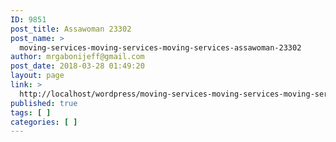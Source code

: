 ```yaml
---
ID: 9851
post_title: Assawoman 23302
post_name: >
  moving-services-moving-services-moving-services-assawoman-23302
author: mrgabonijeff@gmail.com
post_date: 2018-03-28 01:49:20
layout: page
link: >
  http://localhost/wordpress/moving-services-moving-services-moving-services-assawoman-23302/
published: true
tags: [ ]
categories: [ ]
---
```

